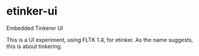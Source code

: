 # etinker-ui
Embedded Tinkerer UI

This is a UI experiment, using FLTK 1.4, for etinker. As the name
suggests, this is about tinkering.
